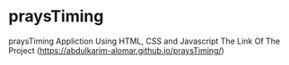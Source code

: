 # praysTiming
praysTiming Appliction Using HTML, CSS and Javascript
The Link Of The Project (https://abdulkarim-alomar.github.io/praysTiming/)
